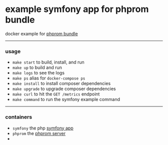 # example symfony app for phprom bundle
docker example for [phprom bundle](https://github.com/chaseisabelle/phprom-bundle)

---
### usage

- `make start` to build, install, and run
- `make up` to build and run
- `make logs` to see the logs
- `make ps` alias for `docker-compose ps`
- `make install` to install composer dependencies
- `make upgrade` to upgrade composer dependencies
- `make curl` to hit the `GET /metrics` endpoint
- `make command` to run the symfony example command

---
### containers

- `symfony` the php [symfony app](https://symfony.com)
- `phprom` the [phprom server](https://github.com/chaseisabelle/phprom)
- 
